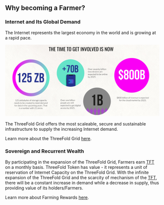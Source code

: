 
## Why becoming a Farmer?

### Internet and Its Global Demand 

The Internet represents the largest economy in the world and is growing at a rapid pace.

![](img/token_time_to_get_involved_now_.jpg)

The ThreeFold Grid offers the most scaleable, secure and sustainable infrastructure to supply the increasing Internet demand. 

Learn more about the ThreeFold Grid [here](grid_intro).

### Sovereign and Recurrent Wealth 

By participating in the expansion of the ThreeFold Grid, Farmers earn [TFT](threefold_token) on a monthly basis. ThreeFold Token has value - it represents a unit of reservation of Internet Capacity on the ThreeFold Grid. With the infinite expansion of the ThreeFold Grid and the scarcity of mechanism of the [TFT](threefold_token), there will be a constant increase in demand while a decrease in supply, thus providing value of its holders/Farmers. 

Learn more about Farming Rewards [here](farming_reward).